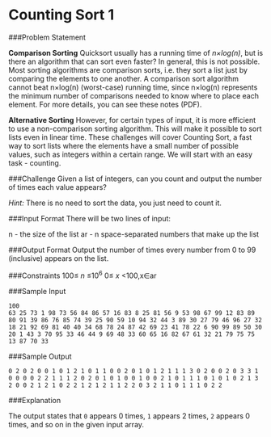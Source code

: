 Counting Sort 1
================

###Problem Statement

**Comparison Sorting** 
Quicksort usually has a running time of *n×log(n)*, but is there an algorithm that can sort even faster? In general, this is not possible. Most sorting algorithms are comparison sorts, i.e. they sort a list just by comparing the elements to one another. A comparison sort algorithm cannot beat n×log(n) (worst-case) running time, since n×log(n) represents the minimum number of comparisons needed to know where to place each element. For more details, you can see these notes (PDF).

**Alternative Sorting**
However, for certain types of input, it is more efficient to use a non-comparison sorting algorithm. This will make it possible to sort lists even in linear time. These challenges will cover Counting Sort, a fast way to sort lists where the elements have a small number of possible values, such as integers within a certain range. We will start with an easy task - counting.

###Challenge 
Given a list of integers, can you count and output the number of times each value appears?

*Hint:* There is no need to sort the data, you just need to count it.

###Input Format 
There will be two lines of input:

n - the size of the list
ar - n space-separated numbers that make up the list

###Output Format 
Output the number of times every number from 0 to 99 (inclusive) appears on the list.

###Constraints 
100≤ *n* ≤10<sup>6</sup> 
0≤ *x* <100,x∈ar

###Sample Input
```
100
63 25 73 1 98 73 56 84 86 57 16 83 8 25 81 56 9 53 98 67 99 12 83 89 80 91 39 86 76 85 74 39 25 90 59 10 94 32 44 3 89 30 27 79 46 96 27 32 18 21 92 69 81 40 40 34 68 78 24 87 42 69 23 41 78 22 6 90 99 89 50 30 20 1 43 3 70 95 33 46 44 9 69 48 33 60 65 16 82 67 61 32 21 79 75 75 13 87 70 33 
```
###Sample Output
```
0 2 0 2 0 0 1 0 1 2 1 0 1 1 0 0 2 0 1 0 1 2 1 1 1 3 0 2 0 0 2 0 3 3 1 0 0 0 0 2 2 1 1 1 2 0 2 0 1 0 1 0 0 1 0 0 2 1 0 1 1 1 0 1 0 1 0 2 1 3 2 0 0 2 1 2 1 0 2 2 1 2 1 2 1 1 2 2 0 3 2 1 1 0 1 1 1 0 2 2 
```
###Explanation

The output states that `0` appears 0 times, `1` appears 2 times, `2` appears 0 times, and so on in the given input array.